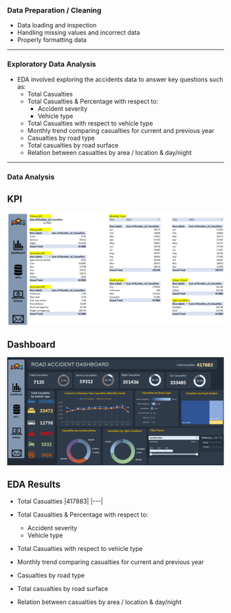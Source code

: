 ### Data Preparation / Cleaning
* Data loading and inspection
* Handling missing values and incorrect data
* Properly formatting data

---

### Exploratory Data Analysis
* EDA involved exploring the accidents data to answer key questions such as:
    * Total Casualties
    * Total Casualties & Percentage with respect to:
        * Accident severity
        * Vehicle type
    * Total Casualties with respect to vehicle type
    * Monthly trend comparing casualties for current and previous year
    * Casualties by road type
    * Total casualties by road surface
    * Relation between casualties by area / location & day/night

---

### Data Analysis
## KPI
![KPI](KPI.png)

## Dashboard
![Dashboard](Dashboard.png)

## EDA Results
* Total Casualties
|417883|
|---|

* Total Casualties & Percentage with respect to:
    * Accident severity
    * Vehicle type
* Total Casualties with respect to vehicle type
* Monthly trend comparing casualties for current and previous year
* Casualties by road type
* Total casualties by road surface
* Relation between casualties by area / location & day/night